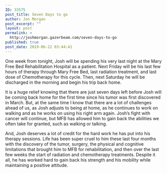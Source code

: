 ```yaml
---
ID: 33575
post_title: Seven Days to go
author: Jon Morgan
post_excerpt: ""
layout: post
permalink: >
  http://joshmorgan.gazerbeam.com/seven-days-to-go
published: true
post_date: 2019-06-22 03:44:41
---
```

One week from tonight, Josh will be spending his very last night at the Mary Free Bed Rehabilitation Hospital as a patient. Next Friday will be his last few hours of therapy through Mary Free Bed, last radiation treatment, and last dose of Chemotherapy for this cycle. Then, next Saturday he will be discharged in the morning and begin his trip back home.

It is a huge relief knowing that there are just seven days left before Josh will be coming back home for the first time since his tumor was first discovered in March. But, at the same time I know that there are a lot of challenges ahead of us, as Josh adjusts to being at home, as he continues to work on walking and as he works on using his right arm again. Josh’s fight with cancer will continue, but MFB has allowed him to gain back the abilities we often take for granted, such as walking or talking.

And, Josh deserves a lot of credit for the hard work he has put into his therapy sessions. Life has been super cruel to him these last four months with the discovery of the tumor, surgery, the physical and cognitive limitations that brought him to MFB for rehabilitation, and then over the last few weeks the start of radiation and chemotherapy treatments. Despite it all, he has worked hard to gain back his strength and his mobility while maintaining a positive attitude.